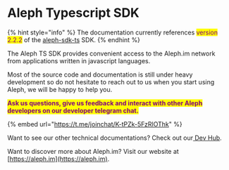 # Aleph Typescript SDK

{% hint style="info" %}
The documentation currently references <mark style="color:purple;">version 2.2.2</mark> of the [aleph-sdk-ts](https://github.com/aleph-im/aleph-sdk-ts) SDK.
{% endhint %}



The Aleph TS SDK provides convenient access to the Aleph.im network  from applications written in javascript languages. &#x20;



Most of the source code and documentation is still under heavy development so do not hesitate to reach out to us when you start using Aleph, we will be happy to help you.

<mark style="color:purple;">**Ask us questions, give us feedback and interact with other Aleph developers on our developer telegram chat.**</mark>

{% embed url="https://t.me/joinchat/K-tPZk-5FzRlOThk" %}



Want to see our other technical documentations? Check out our[ Dev Hub](https://aleph-im.gitbook.io/aleph-docs/).

Want to discover more about Aleph.im? Visit our website at [https://aleph.im](https://aleph.im).

